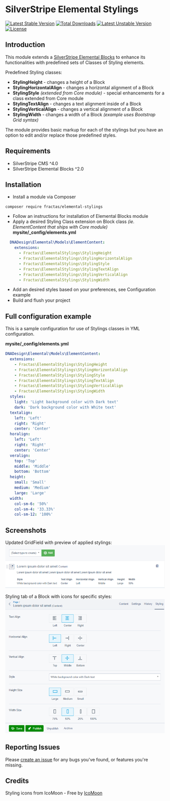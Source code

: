 # SilverStripe Elemental Stylings
[![Latest Stable Version](https://poser.pugx.org/fractas/elemental-stylings/v/stable)](https://packagist.org/packages/fractas/elemental-stylings)
[![Total Downloads](https://poser.pugx.org/fractas/elemental-stylings/downloads)](https://packagist.org/packages/fractas/elemental-stylings)
[![Latest Unstable Version](https://poser.pugx.org/fractas/elemental-stylings/v/unstable)](https://packagist.org/packages/fractas/elemental-stylings)
[![License](https://poser.pugx.org/fractas/elemental-stylings/license)](https://packagist.org/packages/fractas/elemental-stylings)


## Introduction

This module extends a [SilverStripe Elemental Blocks](https://github.com/silverstripe/silverstripe-elemental-blocks) to enhance its functionalities with predefined sets of Classes of Styling elements.

Predefined Styling classes:
- **StylingHeight** - changes a height of a Block
- **StylingHorizontalAlign** - changes a horizontal alignment of a Block
- **StylingStyle** _(extended from Core module)_ - special enhancements for a class extended from Core module
- **StylingTextAlign** - changes a text alignment inside of a Block
- **StylingVerticalAlign** - changes a vertical alignment of a Block
- **StylingWidth** - changes a width of a Block _(example uses Bootstrap Grid syntax)_

The module provides basic markup for each of the stylings but you have an option to edit and/or replace those predefined styles.


## Requirements

* SilverStripe CMS ^4.0
* SilverStripe Elemental Blocks ^2.0


## Installation

- Install a module via Composer
```
composer require fractas/elemental-stylings
```
- Follow an instructions for installation of Elemental Blocks module
- Apply a desired Styling Class extension on Block class _(ie. ElementContent that ships with Core module)_
**mysite/\_config/elements.yml**
```yaml
  DNADesign\Elemental\Models\ElementContent:
    extensions:
      - Fractas\ElementalStylings\StylingHeight
      - Fractas\ElementalStylings\StylingHorizontalAlign
      - Fractas\ElementalStylings\StylingStyle
      - Fractas\ElementalStylings\StylingTextAlign
      - Fractas\ElementalStylings\StylingVerticalAlign
      - Fractas\ElementalStylings\StylingWidth
```
- Add an desired styles based on your preferences, see Configuration example
- Build and flush your project


## Full configuration example

This is a sample configuration for use of Stylings classes in YML configuration.  

**mysite/\_config/elements.yml**

```yaml
DNADesign\Elemental\Models\ElementContent:
  extensions:
    - Fractas\ElementalStylings\StylingHeight
    - Fractas\ElementalStylings\StylingHorizontalAlign
    - Fractas\ElementalStylings\StylingStyle
    - Fractas\ElementalStylings\StylingTextAlign
    - Fractas\ElementalStylings\StylingVerticalAlign
    - Fractas\ElementalStylings\StylingWidth
  styles:
    light: 'Light background color with Dark text'
    dark: 'Dark background color with White text'
  textalign:
    left: 'Left'
    right: 'Right'
    center: 'Center'
  horalign:
    left: 'Left'
    right: 'Right'
    center: 'Center'
  veralign:
    top: 'Top'
    middle: 'Middle'
    bottom: 'Bottom'
  height:
    small: 'Small'
    medium: 'Medium'
    large: 'Large'
  width:
    col-sm-6: '50%'
    col-sm-4: '33.33%'
    col-sm-12: '100%'
```


## Screenshots

Updated GridField with preview of applied stylings:
![GridFieldStylings](docs/images/overview-gridfield-stylings.png?v=2)


Styling tab of a Block with icons for specific styles:
![BlockStylings](docs/images/overview-block-stylings.png?v=2)


## Reporting Issues

Please [create an issue](https://github.com/fractaslabs/silverstripe-elemental-stylings/issues) for any bugs you've found, or features you're missing.

## Credits

Styling icons from IcoMoon - Free by [IcoMoon](https://icomoon.io/app)
